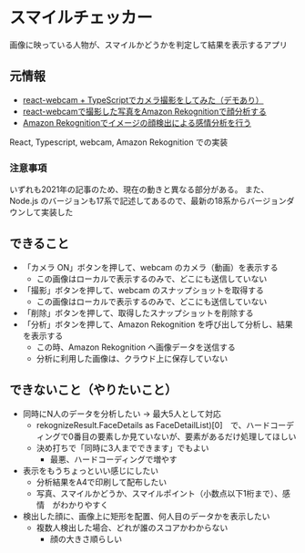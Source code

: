 # スマイルチェッカー

画像に映っている人物が、スマイルかどうかを判定して結果を表示するアプリ

## 元情報

- [react-webcam + TypeScriptでカメラ撮影をしてみた（デモあり）](https://dev.classmethod.jp/articles/get-image-with-react-webcam-and-typescript/)
- [react-webcamで撮影した写真をAmazon Rekognitionで顔分析する](https://dev.classmethod.jp/articles/face-analysis-of-photos-taken-with-react-webcam-on-amazon-rekognition/)
- [Amazon Rekognitionでイメージの顔検出による感情分析を行う](https://dev.classmethod.jp/articles/emotion-analysis-with-face-detection-of-images-with-amazon-rekognition/)

React, Typescript, webcam, Amazon Rekognition での実装

### 注意事項
いずれも2021年の記事のため、現在の動きと異なる部分がある。
また、Node.js のバージョンも17系で記述してあるので、最新の18系からバージョンダウンして実装した


## できること
- 「カメラ ON」ボタンを押して、webcam のカメラ（動画）を表示する
    - この画像はローカルで表示するのみで、どこにも送信していない
- 「撮影」ボタンを押して、webcam のスナップショットを取得する
    - この画像はローカルで表示するのみで、どこにも送信していない
- 「削除」ボタンを押して、取得したスナップショットを削除する
- 「分析」ボタンを押して、Amazon Rekognition を呼び出して分析し、結果を表示する
    - この時、Amazon Rekognition へ画像データを送信する
    - 分析に利用した画像は、クラウド上に保存していない

## できないこと（やりたいこと）
- 同時にN人のデータを分析したい → 最大5人として対応
    - rekognizeResult.FaceDetails as FaceDetailList)[0]　で、ハードコーディングで0番目の要素しか見ていないが、要素があるだけ処理してほしい
    - 決め打ちで「同時に3人までできます」でもよい
        - 最悪、ハードコーディングで増やす
- 表示をもうちょっといい感じにしたい
    - 分析結果をA4で印刷して配布したい
    - 写真、スマイルかどうか、スマイルポイント（小数点以下1桁まで）、感情　がわかりやすく
- 検出した顔に、画像上に矩形を配置、何人目のデータかを表示したい
    - 複数人検出した場合、どれが誰のスコアかわからない
        - 顔の大きさ順らしい
